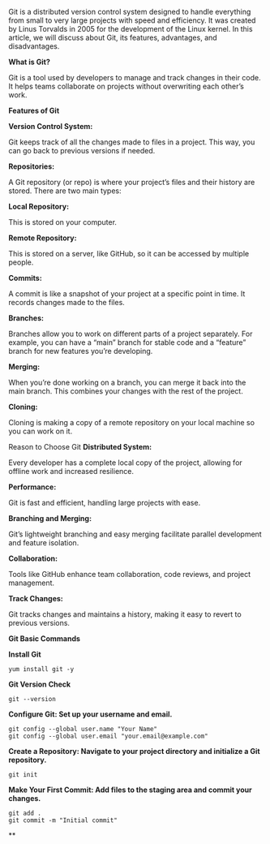 
Git is a distributed version control system designed to handle everything from small to very large projects with speed and efficiency. It was created by Linus Torvalds in 2005 for the development of the Linux kernel. In this article, we will discuss about Git, its features, advantages, and disadvantages.

**What is Git?**

Git is a tool used by developers to manage and track changes in their code. It helps teams collaborate on projects without overwriting each other’s work.

**Features of Git**

**Version Control System:**

Git keeps track of all the changes made to files in a project. This way, you can go back to previous versions if needed.

**Repositories:**

A Git repository (or repo) is where your project’s files and their history are stored. There are two main types:

**Local Repository:** 

This is stored on your computer.

**Remote Repository:**

This is stored on a server, like GitHub, so it can be accessed by multiple people.

**Commits:**

A commit is like a snapshot of your project at a specific point in time. It records changes made to the files.

**Branches:**

Branches allow you to work on different parts of a project separately. For example, you can have a “main” branch for stable code and a “feature” branch for new features you’re developing.

**Merging:**

When you’re done working on a branch, you can merge it back into the main branch. This combines your changes with the rest of the project.

**Cloning:**

Cloning is making a copy of a remote repository on your local machine so you can work on it.

Reason to Choose Git
**Distributed System:**

Every developer has a complete local copy of the project, allowing for offline work and increased resilience.

**Performance:**

Git is fast and efficient, handling large projects with ease.

**Branching and Merging:** 

Git’s lightweight branching and easy merging facilitate parallel development and feature isolation.

**Collaboration:**

Tools like GitHub enhance team collaboration, code reviews, and project management.

**Track Changes:**

Git tracks changes and maintains a history, making it easy to revert to previous versions.




**Git Basic Commands**

**Install Git**
```
yum install git -y
```
**Git Version Check**
```
git --version
```
**Configure Git: Set up your username and email.**
```
git config --global user.name "Your Name"
git config --global user.email "your.email@example.com"
```
**Create a Repository: Navigate to your project directory and initialize a Git repository.**
```
git init
```
**Make Your First Commit: Add files to the staging area and commit your changes.**
```
git add .
git commit -m "Initial commit"
```
**

